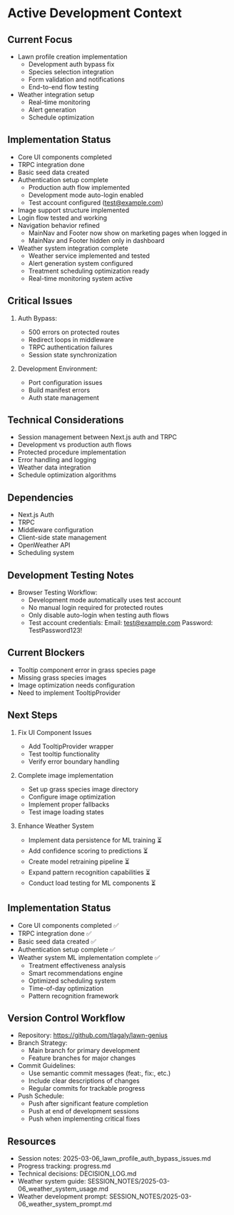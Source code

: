 # Active Development Context

## Current Focus
- Lawn profile creation implementation
  - Development auth bypass fix
  - Species selection integration
  - Form validation and notifications
  - End-to-end flow testing
- Weather integration setup
  - Real-time monitoring
  - Alert generation
  - Schedule optimization

## Implementation Status
- Core UI components completed
- TRPC integration done
- Basic seed data created
- Authentication setup complete
  - Production auth flow implemented
  - Development mode auto-login enabled
  - Test account configured (test@example.com)
- Image support structure implemented
- Login flow tested and working
- Navigation behavior refined
  - MainNav and Footer now show on marketing pages when logged in
  - MainNav and Footer hidden only in dashboard
- Weather system integration complete
  - Weather service implemented and tested
  - Alert generation system configured
  - Treatment scheduling optimization ready
  - Real-time monitoring system active

## Critical Issues
1. Auth Bypass:
   - 500 errors on protected routes
   - Redirect loops in middleware
   - TRPC authentication failures
   - Session state synchronization

2. Development Environment:
   - Port configuration issues
   - Build manifest errors
   - Auth state management

## Technical Considerations
- Session management between Next.js auth and TRPC
- Development vs production auth flows
- Protected procedure implementation
- Error handling and logging
- Weather data integration
- Schedule optimization algorithms

## Dependencies
- Next.js Auth
- TRPC
- Middleware configuration
- Client-side state management
- OpenWeather API
- Scheduling system

## Development Testing Notes
- Browser Testing Workflow:
  - Development mode automatically uses test account
  - No manual login required for protected routes
  - Only disable auto-login when testing auth flows
  - Test account credentials:
    Email: test@example.com
    Password: TestPassword123!

## Current Blockers
- Tooltip component error in grass species page
- Missing grass species images
- Image optimization needs configuration
- Need to implement TooltipProvider

## Next Steps
1. Fix UI Component Issues
   - Add TooltipProvider wrapper
   - Test tooltip functionality
   - Verify error boundary handling

2. Complete image implementation
   - Set up grass species image directory
   - Configure image optimization
   - Implement proper fallbacks
   - Test image loading states

3. Enhance Weather System
   - Implement data persistence for ML training ⏳
   - Add confidence scoring to predictions ⏳
   - Create model retraining pipeline ⏳
   - Expand pattern recognition capabilities ⏳
   - Conduct load testing for ML components ⏳

## Implementation Status
- Core UI components completed ✅
- TRPC integration done ✅
- Basic seed data created ✅
- Authentication setup complete ✅
- Weather system ML implementation complete ✅
  - Treatment effectiveness analysis
  - Smart recommendations engine
  - Optimized scheduling system
  - Time-of-day optimization
  - Pattern recognition framework

## Version Control Workflow
- Repository: https://github.com/tlagaly/lawn-genius
- Branch Strategy:
  - Main branch for primary development
  - Feature branches for major changes
- Commit Guidelines:
  - Use semantic commit messages (feat:, fix:, etc.)
  - Include clear descriptions of changes
  - Regular commits for trackable progress
- Push Schedule:
  - Push after significant feature completion
  - Push at end of development sessions
  - Push when implementing critical fixes

## Resources
- Session notes: 2025-03-06_lawn_profile_auth_bypass_issues.md
- Progress tracking: progress.md
- Technical decisions: DECISION_LOG.md
- Weather system guide: SESSION_NOTES/2025-03-06_weather_system_usage.md
- Weather development prompt: SESSION_NOTES/2025-03-06_weather_system_prompt.md